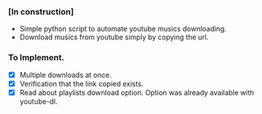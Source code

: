 ###  [In construction]

- Simple python script to automate youtube musics downloading.
- Download musics from youtube simply by copying the url.

### To Implement.

- [X] Multiple downloads at once.
- [X] Verification that the link copied exists.
- [X] Read about playlists download option. Option was already available with youtube-dl.
